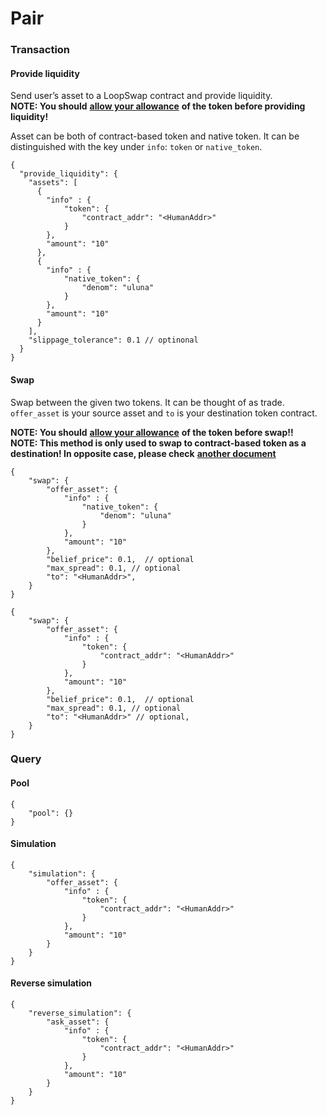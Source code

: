 # Pair

### Transaction <a id="transaction"></a>

#### Provide liquidity <a id="provide-liquidity"></a>

Send user’s asset to a LoopSwap contract and provide liquidity.  
 **NOTE: You should** [**allow your allowance**](https://app.gitbook.com/@usama-zeeyou/s/loop/~/drafts/-MiV9TLqqmMLvhM7R-9J/message-reference/cw20-token) **of the token before providing liquidity!**

Asset can be both of contract-based token and native token. It can be distinguished with the key under `info`: `token` or `native_token`.

```text
{
  "provide_liquidity": {
    "assets": [
      {
        "info" : {
            "token": {
                "contract_addr": "<HumanAddr>"
            }
        },
        "amount": "10"
      },
      {
        "info" : {
            "native_token": {
                "denom": "uluna"
            }
        },
        "amount": "10"
      }
    ],
    "slippage_tolerance": 0.1 // optinonal
  }
}
```

#### Swap <a id="swap"></a>

Swap between the given two tokens. It can be thought of as trade.  
 `offer_asset` is your source asset and `to` is your destination token contract.

**NOTE: You should** [**allow your allowance**](https://app.gitbook.com/@usama-zeeyou/s/loop/~/drafts/-MiV9TLqqmMLvhM7R-9J/message-reference/cw20-token) **of the token before swap!!**  
 **NOTE: This method is only used to swap to contract-based token as a destination! In opposite case, please check** [**another document**](https://app.gitbook.com/@usama-zeeyou/s/loop/~/drafts/-MiV9TLqqmMLvhM7R-9J/how-to/swap)

```text
{
    "swap": {
        "offer_asset": {
            "info" : {
                "native_token": {
                    "denom": "uluna"
                }
            },
            "amount": "10"
        },
        "belief_price": 0.1,  // optional
        "max_spread": 0.1, // optional
        "to": "<HumanAddr>",
    }
}
```

```text
{
    "swap": {
        "offer_asset": {
            "info" : {
                "token": {
                    "contract_addr": "<HumanAddr>"
                }
            },
            "amount": "10"
        },
        "belief_price": 0.1,  // optional
        "max_spread": 0.1, // optional
        "to": "<HumanAddr>" // optional,
    }
}

```

### Query <a id="query"></a>

#### Pool <a id="pool"></a>

```text
{
    "pool": {}
}
```

#### Simulation <a id="simulation"></a>

```text
{
    "simulation": {
        "offer_asset": {
            "info" : {
                "token": {
                    "contract_addr": "<HumanAddr>"
                }
            },
            "amount": "10"
        }
    }
}
```

#### Reverse simulation <a id="reverse-simulation"></a>

```text
{
    "reverse_simulation": {
        "ask_asset": {
            "info" : {
                "token": {
                    "contract_addr": "<HumanAddr>"
                }
            },
            "amount": "10"
        }
    }
}
```

